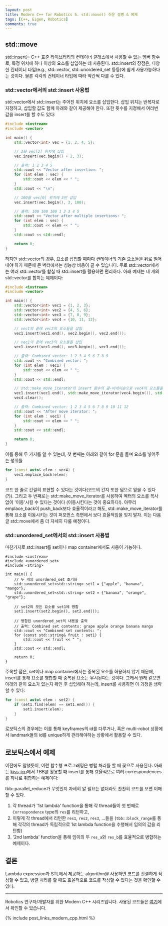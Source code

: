 ```yaml
---
layout: post
title: Modern C++ for Robotics 5. std::move() 쉬운 설명 & 예제
tags: [C++, Eigen, Robotics]
comments: true
---
```


## std::move

std::insert는 C++ 표준 라이브러리의 컨테이너 클래스에서 사용할 수 있는 멤버 함수로, 특정 위치에 하나 이상의 요소를 삽입하는 데 사용된다. 
std::insert의 장점은, 다양한 컨테이너 타입(e.g., std::vector, std::unordered_set 등등)에 쉽게 사용가능하다는 것이다. 물론 각각의 컨테이너 타입에 따라 약간씩 다를 수 있다. 


### std::vector에서의 std::insert 사용법

std::vector에서 std::insert는 주어진 위치에 요소를 삽입한다. 삽입 위치는 반복자로 지정하고, 삽입할 값도 함께 아래와 같이 제공해야 한다. 또한 횟수를 지정해서 여러번 값을 insert를 할 수도 있다:

```cpp
#include <iostream>
#include <vector>

int main() {
    std::vector<int> vec = {1, 2, 4, 5};

    // 3을 vec[2] 위치에 삽입
    vec.insert(vec.begin() + 2, 3);

    // 출력: 1 2 3 4 5
    std::cout << "Vector after insertion: ";
    for (int elem : vec) {
        std::cout << elem << " ";
    }
    std::cout << "\n";

    // 100을 vec[0] 위치에 3번 삽입 
    vec.insert(vec.begin(), 3, 100);

    // 출력: 100 100 100 1 2 3 4 5
    std::cout << "Vector after multiple insertions: ";
    for (int elem : vec) {
        std::cout << elem << " ";
    }
    std::cout << std::endl;

    return 0;
}
```

하지만 std::vector의 경우, 요소를 삽입할 때마다 컨테이너의 기존 요소들을 뒤로 밀어내야 하기 때문에 큰 벡터에서는 성능상 비용이 클 수 있습니다.
주로 std::vector에서는 여러 std::vector를 합칠 때 std::insert를 활용하면 편리하다. 아래 예제는 네 개의 std::vector를 합치는 예제이다:

```cpp
#include <iostream>
#include <vector>

int main() {
    std::vector<int> vec1 = {1, 2, 3};
    std::vector<int> vec2 = {4, 5, 6};
    std::vector<int> vec3 = {7, 8, 9};
    std::vector<int> vec4 = {10, 11, 12};

    // vec1의 끝에 vec2의 요소들을 삽입
    vec1.insert(vec1.end(), vec2.begin(), vec2.end());

    // vec1의 끝에 vec3의 요소들을 삽입
    vec1.insert(vec1.end(), vec3.begin(), vec3.end());

    // 출력: Combined vector: 1 2 3 4 5 6 7 8 9
    std::cout << "Combined vector: ";
    for (int elem : vec1) {
        std::cout << elem << " ";
    }
    std::cout << std::endl;

    // std::make_move_iterator와 insert 함수의 콤-비네이숀으로 vec4의 요소들을 vec1의 끝에 '이동'시킬 수도 있음!
    vec1.insert(vec1.end(), std::make_move_iterator(vec4.begin()), std::make_move_iterator(vec4.end()));
    vec4.clear();

    // 출력: Combined vector: 1 2 3 4 5 6 7 8 9 10 11 12
    std::cout << "After move iterator: ";
    for (int elem : vec1) {
        std::cout << elem << " ";
    }
    std::cout << std::endl;

    return 0;
}
```

이를 통해 두 가지를 알 수 있는데, 첫 번째는 아래와 같이 for 문을 돌며 요소를 넣어주는 행위를 

```cpp
for (const auto& elem : vec4) {
    vec1.emplace_back(elem);
}
```

코드 한 줄로 간결히 표현할 수 있다는 것이다(코드의 간지 또한 덤으로 얻을 수 있다(?)).
그리고 두 번째로는 std::make_move_iterator를 사용하여 벡터의 요소를 복사 없이 '이동'시킬 수 있다는 것이다 (이동시킨다는 것이 중요하다!).
아무리 emplace_back이 push_back보다 효율적이라고 해도, std::make_move_iterator를 통해 요소를 이동시키는 것이 퍼포먼스 측면에서 보다 효율적임을 잊지 말자.
이는 다음 글 std::move에서 좀 더 자세히 다룰 예정이다.


### std::unordered_set에서의 std::insert 사용법

마찬가지로 std::insert를 set이나 map container에서도 사용이 가능하다.

```
#include <iostream>
#include <unordered_set>
#include <string>

int main() {
    // 두 개의 unordered_set 초기화
    std::unordered_set<std::string> set1 = {"apple", "banana", "mango"};
    std::unordered_set<std::string> set2 = {"banana", "orange", "grape"};

    // set2의 모든 요소를 set1에 병합
    set1.insert(set2.begin(), set2.end());

    // 병합된 unordered_set의 내용을 출력
    // 출력: Combined set contents: grape apple orange banana mango
    std::cout << "Combined set contents: ";
    for (const std::string& fruit : set1) {
        std::cout << fruit << " ";
    }
    std::cout << std::endl;

    return 0;
}
```

주목할 점은, set이나 map container에서는 중복된 요소를 허용하지 않기 때문에, insert를 통해 요소를 병합할 때 중복된 요소는 무시된다는 것이다.
그래서 원래 같으면 아래와 같이 요소가 있는지 확인 후 삽입해야 하는데, insert를 사용하면 이 과정을 생략할 수 있다:

```cpp
for (const auto& elem : set2) {
    if (set1.find(elem) == set1.end()) {
        set1.insert(elem);
    }
}
```


로보틱스의 경우에는 이를 통해 keyframes의 id를 다루거나, 혹은 multi-robot 상황에서 landmark들의 id를 unique하게 관리해야하는 상황에서 활용할 수 있다.


## 로보틱스에서 예제



이전에도 말했듯이, 이런 함수형 프로그래밍은 병렬 처리를 할 때 꽃으로 사용된다. 아래는 [kiss-icp](https://github.com/PRBonn/kiss-icp/blob/1129b6e451222a891a26ddfdb77d719ce481534b/cpp/kiss_icp/core/Registration.cpp#L91)에서 TBB를 활용할 때 insert를 통해 효율적으로 여러 correspondences를 하나로 취합하는 예제이다:


tbb::parallel_reduce가 무엇인지 자세히 알 필요는 없더라도 찬찬히 코드를 보면 이해할 수 있다.
1) 각 thread가 '1st lambda' function을 통해 각 thread들이 첫 번째로 `Correspondence` type의 `res`를 리턴하고, 
2) 이렇게 각 thread에서 리턴한 `res1`, `res2`, `res3`, ...들을 (`tbb::block_range`를 통해 각각의 thread가 독립적으로 1st lambda function을 수행해서 임의의 값을 리턴함) 
3) '2nd lambda' function을 통해 임이의 두 `res_a`와 `res_b`를 효율적으로 병합하는 예제이다.


## 결론 

Lambda expression과 STL에서 제공하는 algorithm을 사용하면 코드를 간결하게 작성할 수 있고, 병렬 처리를 할 때도 효율적으로 코드를 작성할 수 있다는 것을 확인할 수 있다.

---

Robotics 연구자/개발자를 위한 Modern C++ 시리즈입니다.
사용된 코드들은 [여기](https://github.com/LimHyungTae/moderncpp_study)에서 확인할 수 있습니다.

{% include post_links_modern_cpp.html %}
